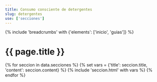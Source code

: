 ```yaml
---
title: Consumo consciente de detergentes
slug: detergentes
use: ['secciones']
---
```


{% include 'breadcrumbs' with {'elements': ['inicio', 'guias']} %}

<h1>{{ page.title }}</h1>
{% for seccion in data.secciones %}
  {% set vars = {'title': seccion.title, 'content': seccion.content} %}
  {% include 'seccion.html' with vars %}
{% endfor %}
